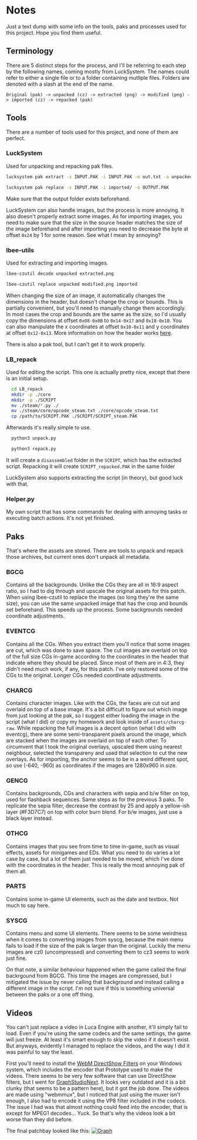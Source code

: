 # Notes

Just a text dump with some info on the tools, paks and processes used for this project. Hope you find them useful.

## Terminology 

There are 5 distinct steps for the process, and I'll be referring to each step by the following names, coming mostly from LuckSystem. The names could refer to either a single file or to a folder containing mutliple files. Folders are denoted with a slash at the end of the name.

```
Original (pak) -> unpacked (cz) -> extracted (png) -> modified (png) -> imported (cz) -> repacked (pak)
```



## Tools

There are a number of tools used for this project, and none of them are perfect.

### LuckSystem

Used for unpacking and repacking pak files. 

```bash
lucksystem pak extract -s INPUT.PAK -i INPUT.PAK -o out.txt -a unpacked/
```
```bash
lucksystem pak replace -s INPUT.PAK -i imported/ -o OUTPUT.PAK
```

Make sure that the output folder exists beforehand.

LuckSystem can also handle images, but the process is more annoying. It also doesn't properly extract some images. As for importing images, you need to make sure that the size in the source header matches the size of the image beforehand and after importing you need to decrease the byte at offset `0x24` by 1 for some reason. See what I mean by annoying?

### lbee-utils

Used for extracting and importing images.  

```bash
lbee-czutil decode unpacked extracted.png
```
```bash
lbee-czutil replace unpacked modified.png imported
```

When changing the size of an image, it automatically changes the dimensions in the header, but doesn't change the crop or bounds. This is partially convenient, but you'll need to manually change them accordingly. In most cases the crop and bounds are the same as the size, so I'd usually copy the dimensions at offset `0x08-0x0B` to `0x14-0x17` and `0x18-0x1B`. You can also manipulate the x coordinates at offset `0x10-0x11` and y coordinates at offset `0x12-0x13`. More information on how the header works [here](https://g2games.dev/blog/2024/06/28/the-cz-image-formats/).

There is also a pak tool, but I can't get it to work properly.

### LB_repack 

Used for editing the script. This one is actually pretty nice, except that there is an initial setup.

```bash
  cd LB_repack
  mkdir -p ./core
  mkdir -p ./SCRIPT
  mv ./steam/*.py ./
  mv ./steam/core/opcode_steam.txt ./core/opcode_steam.txt
  cp /path/to/SCRIPT.PAK ./SCRIPT/SCRIPT_steam.PAK
```

Afterwards it's really simple to use.

```bash
  python3 unpack.py 
```
```bash
  python3 repack.py
```

It will create a `disassembled` folder in the `SCRIPT`, which has the extracted script. Repacking it will create `SCRIPT_repacked.PAK` in the same folder

LuckSystem also supports extracting the script (in theory), but good luck with that.

### Helper.py

My own script that has some commands for dealing with annoying tasks or executing batch actions. It's not yet finished.

## Paks

That's where the assets are stored. There are tools to unpack and repack those archives, but current ones don't unpack all metadata.

### BGCG

Contains all the backgrounds. Unlike the CGs they are all in 16:9 aspect ratio, so I had to dig through and upscale the original assets for this patch. When using lbee-czutil to replace the images (so long they're the same size), you can use the same unpacked image that has the crop and bounds set beforehand. This speeds up the process. Some backgrounds needed coordinate adjustments.

### EVENTCG

Contains all the CGs. When you extract them you'll notice that some images are cut, which was done to save space. The cut images are overlaid on top of the full size CGs in-game according to the coordinates in the header that indicate where they should be placed. Since most of them are in 4:3, they didn't need much work, if any, for this patch. I've only restored some of the CGs to the original. Longer CGs needed coordinate adjustments.

### CHARCG

Contains character images. Like with the CGs, the faces are cut out and overlaid on top of a base image. It's a bit difficult to figure out which image from just looking at the pak, so I suggest either loading the image in the script (what I did) or copy my homework and look inside of `assets/charcg-raw`. While repacking the full images is a decent option (what I did with eventcg), there are some semi-transparent pixels around the image, which are stacked when the images are overlaid on top of each other. To circumvent that I took the original overlays, upscaled them using nearest neighbour, selected the transpareny and used that selection to cut the new overlays. As for importing, the anchor seems to be in a weird different spot, so use (-640, -960) as coordinates if the images are 1280x960 in size.

### GENCG

Contains backgrounds, CGs and characters with sepia and b/w filter on top, used for flashback sequences. Same steps as for the previous 3 paks. To replicate the sepia filter, decrease the contrast by 25 and apply a yellow-ish layer (#F3D7C7) on top with color burn blend. For b/w images, just use a black layer instead. 

### OTHCG

Contains images that you see from time to time in-game, such as visual effects, assets for minigames and EDs. What you need to do varies a lot case by case, but a lot of them just needed to be moved, which I've done with the coordinates in the header. This is really the most annoying pak of them all.

### PARTS

Contains some in-game UI elements, such as the date and textbox. Not much to say here.

### SYSCG

Contains menu and some UI elements. There seems to be some weirdness when it comes to converting images from syscg, because the main menu fails to load if the size of the pak is larger than the original. Luckily the menu images are cz0 (uncompressed) and converting them to cz3 seems to work just fine. 

On that note, a similar behaviour happened when the game called the final backrgound from BGCG. This time the images are compressed, but I mitigated the issue by never calling that background and instead calling a different image in the script. I'm not sure if this is something universal between the paks or a one off thing.

## Videos

You can't just replace a video in Luca Engine with another, it'll simply fail to load. Even if you're using the same codecs and the same settings, the game will just freeze. At least it's smart enough to skip the video if it doesn't exist. But anyways, evidently I managed to replace the videos, and the way I did it was painful to say the least.

First you'll need to install the [WebM DirectShow Filters](https://www.free-codecs.com/webm_directshow_filters_download.htm) on your Windows system, which includes the encoder that Prototype used to make the videos. There seems to be very few software that can use DirectShow filters, but I went for [GraphStudioNext](https://github.com/cplussharp/graph-studio-next). It looks very outdated and it is a bit clunky (that seems to be a pattern here), but it got the job done. The videos are made using "webmmux", but I noticed that just using the muxer isn't enough, I also had to encode it using the VP8 filter included in the codecs. The issue I had was that almost nothing could feed into the encoder, that is except for MPEG1 decodes... Yuck. So that's why the videos look a bit worse than they did before.

The final patchbay looked like this:
<a href="https://raw.githubusercontent.com/Danar435/lbee-restoration/refs/heads/main/.github/assets/graph.png">
<img src=".github/assets/graph.png" alt="Graph"/>
